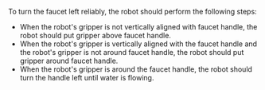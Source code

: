To turn the faucet left reliably, the robot should perform the following steps:
   - When the robot's gripper is not vertically aligned with faucet handle, the robot should put gripper above faucet handle.
   - When the robot's gripper is vertically aligned with the faucet handle and the robot's gripper is not around faucet handle, the robot should put gripper around faucet handle.
   - When the robot's gripper is around the faucet handle, the robot should turn the handle left until water is flowing.